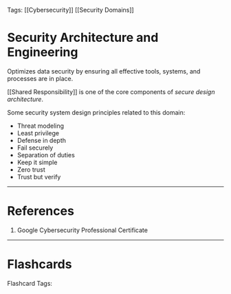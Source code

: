Tags: [[Cybersecurity]] [[Security Domains]]
# Security Architecture and Engineering

Optimizes data security by ensuring all effective tools, systems, and processes are in place.

[[Shared Responsibility]] is one of the core components of *secure design architecture*.

Some security system design principles related to this domain:
- Threat modeling
- Least privilege
- Defense in depth
- Fail securely
- Separation of duties
- Keep it simple
- Zero trust
- Trust but verify

---
# References

1. Google Cybersecurity Professional Certificate

---
# Flashcards

Flashcard Tags: 